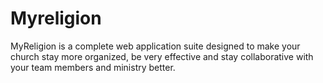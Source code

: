 # Myreligion
MyReligion is a complete web application suite designed to make your church stay more organized, be very effective and stay collaborative with your team members and ministry better. 
